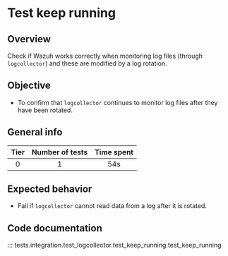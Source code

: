# Test keep running

## Overview 

Check if Wazuh works correctly when monitoring log files (through `logcollector`) 
and these are modified by a log rotation.

## Objective

- To confirm that `logcollector` continues to monitor log files after they have been rotated.

## General info

|Tier | Number of tests | Time spent |
|:--:|:--:|:--:|
| 0 | 1 | 54s |

## Expected behavior

- Fail if `logcollector` cannot read data from a log after it is rotated.

## Code documentation

::: tests.integration.test_logcollector.test_keep_running.test_keep_running